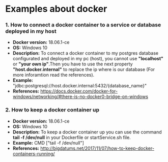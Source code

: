 # Examples about docker

### 1. How to connect a docker container to a service or database deployed in my host

  * **Docker version:** 18.06.1-ce
  * **OS:** Windows 10
  * **Description:** To connect a docker container to my postgres database configurated and deployed in my pc (host), you cannot use 
  **"localhost"** or **"your own ip"**.Then you have to use the next property **"host.docker.internal"** to replace the ip where is our database (For more inforamtion read the references).
  * **Example:** "jdbc:postgresql://host.docker.internal:5432/{database_name}"
  * **References:** https://docs.docker.com/docker-for-windows/networking/#there-is-no-docker0-bridge-on-windows
  
  ### 2. How to keep a docker container up

  * **Docker version:** 18.06.1-ce
  * **OS:** Windows 10
  * **Description:** To keep a docker container up you can use the command **tail -f /dev/null** in your Dockerfile or startService.sh file.
  * **Example:** CMD ["tail -f /dev/null"]
  * **References:** http://bigdatums.net/2017/11/07/how-to-keep-docker-containers-running/


